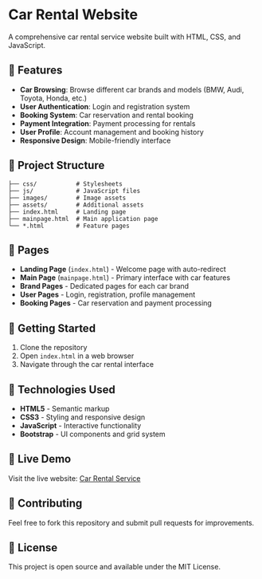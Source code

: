 # Car Rental Website

A comprehensive car rental service website built with HTML, CSS, and JavaScript.

## 🚗 Features

- **Car Browsing**: Browse different car brands and models (BMW, Audi, Toyota, Honda, etc.)
- **User Authentication**: Login and registration system
- **Booking System**: Car reservation and rental booking
- **Payment Integration**: Payment processing for rentals  
- **User Profile**: Account management and booking history
- **Responsive Design**: Mobile-friendly interface

## 📁 Project Structure

```
├── css/           # Stylesheets
├── js/            # JavaScript files  
├── images/        # Image assets
├── assets/        # Additional assets
├── index.html     # Landing page
├── mainpage.html  # Main application page
└── *.html         # Feature pages
```

## 🌟 Pages

- **Landing Page** (`index.html`) - Welcome page with auto-redirect
- **Main Page** (`mainpage.html`) - Primary interface with car features
- **Brand Pages** - Dedicated pages for each car brand
- **User Pages** - Login, registration, profile management
- **Booking Pages** - Car reservation and payment processing

## 🚀 Getting Started

1. Clone the repository
2. Open `index.html` in a web browser
3. Navigate through the car rental interface

## 🔧 Technologies Used

- **HTML5** - Semantic markup
- **CSS3** - Styling and responsive design
- **JavaScript** - Interactive functionality
- **Bootstrap** - UI components and grid system

## 📱 Live Demo

Visit the live website: [Car Rental Service](https://harshith7304.github.io/carrental/)

## 🤝 Contributing

Feel free to fork this repository and submit pull requests for improvements.

## 📄 License

This project is open source and available under the MIT License.